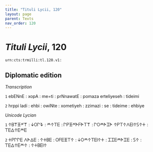 ```yaml
---
title: "Tituli Lycii, 120"
layout: page
parent: Texts
nav_order: 120
---
```




# *Tituli Lycii*, 120




`urn:cts:trmilli:tl.120.v1:`

## Diplomatic edition

*Transcription*

`1` ebENnE : xopA : me=ti : prNnawatE : pomaza erteliyeseh : tideimi

`2` hrppi ladi : ehbi : owiNte : xometiyeh : zzimazi : se : tideime : ehbiye

*Unicode Lycian*

`1` 𐊁𐊂𐊚𐊑𐊏𐊚 : 𐊜𐊒𐊓𐊙 : 𐊎𐊁𐊗𐊆 : 𐊓𐊕𐊑𐊏𐊀𐊇𐊀𐊗𐊚 : 𐊓𐊒𐊎𐊀𐊈𐊀 𐊁𐊕𐊗𐊁𐊍𐊆𐊊𐊁𐊖𐊁𐊛 : 𐊗𐊆𐊅𐊁𐊆𐊎𐊆

`2` 𐊛𐊕𐊓𐊓𐊆 𐊍𐊀𐊅𐊆 : 𐊁𐊛𐊂𐊆 : 𐊒𐊇𐊆𐊑𐊗𐊁 : 𐊜𐊒𐊎𐊁𐊗𐊆𐊊𐊁𐊛 : 𐊈𐊈𐊆𐊎𐊀𐊈𐊆 : 𐊖𐊁 : 𐊗𐊆𐊅𐊁𐊆𐊎𐊁 : 𐊁𐊛𐊂𐊆𐊊𐊁